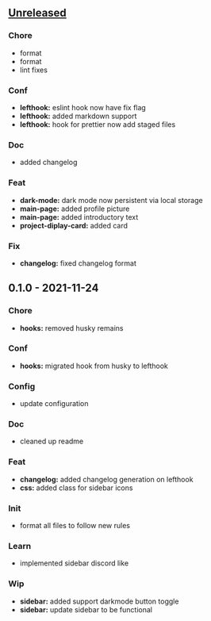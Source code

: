 <a name="unreleased"></a>
## [Unreleased]

### Chore
- format
- format
- lint fixes

### Conf
- **lefthook:** eslint hook now have fix flag
- **lefthook:** added markdown support
- **lefthook:** hook for prettier now add staged files

### Doc
- added changelog

### Feat
- **dark-mode:** dark mode now persistent via local storage
- **main-page:** added profile picture
- **main-page:** added introductory text
- **project-diplay-card:** added card

### Fix
- **changelog:** fixed changelog format


<a name="0.1.0"></a>
## 0.1.0 - 2021-11-24
### Chore
- **hooks:** removed husky remains

### Conf
- **hooks:** migrated hook from husky to lefthook

### Config
- update configuration

### Doc
- cleaned up readme

### Feat
- **changelog:** added changelog generation on lefthook
- **css:** added class for sidebar icons

### Init
- format all files to follow new rules

### Learn
- implemented sidebar discord like

### Wip
- **sidebar:** added support darkmode button toggle
- **sidebar:** update sidebar to be functional


[Unreleased]: https://github.com/tigorlazuardi/at-home/compare/0.1.0...HEAD
